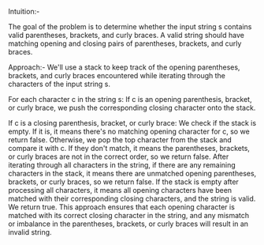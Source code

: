 Intuition:-

The goal of the problem is to determine whether the input string s contains valid parentheses, brackets, and curly braces.
A valid string should have matching opening and closing pairs of parentheses, brackets, and curly braces.

Approach:-
We'll use a stack to keep track of the opening parentheses, brackets, and curly braces encountered while iterating through the characters of the input string s.

For each character c in the string s:
If c is an opening parenthesis, bracket, or curly brace, we push the corresponding closing character onto the stack.

If c is a closing parenthesis, bracket, or curly brace:
We check if the stack is empty. If it is, it means there's no matching opening character for c, so we return false.
Otherwise, we pop the top character from the stack and compare it with c. If they don't match, it means the parentheses, brackets, or curly braces are not in the correct order, so we return false.
After iterating through all characters in the string, if there are any remaining characters in the stack, it means there are unmatched opening parentheses, brackets, or curly braces, so we return false.
If the stack is empty after processing all characters, it means all opening characters have been matched with their corresponding closing characters, and the string is valid. We return true.
This approach ensures that each opening character is matched with its correct closing character in the string, and any mismatch or imbalance in the parentheses, brackets, or curly braces will result in an invalid string.
